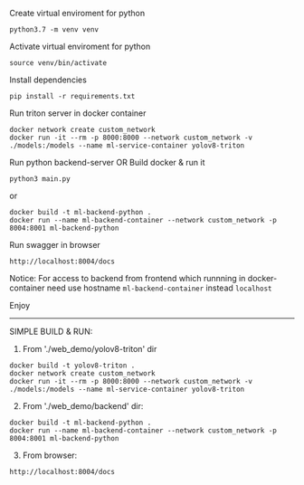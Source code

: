 Create virtual enviroment for python
```
python3.7 -m venv venv
```

Activate virtual enviroment for python
```
source venv/bin/activate
```

Install dependencies
```
pip install -r requirements.txt
```

Run triton server in docker container
```
docker network create custom_network
docker run -it --rm -p 8000:8000 --network custom_network -v ./models:/models --name ml-service-container yolov8-triton
```

Run python backend-server OR Build docker & run it
```
python3 main.py
```
or
```
docker build -t ml-backend-python .
docker run --name ml-backend-container --network custom_network -p 8004:8001 ml-backend-python
```

Run swagger in browser
```
http://localhost:8004/docs
```

Notice:
For access to backend from frontend which runnning in docker-container need use hostname ```ml-backend-container``` instead ```localhost```

Enjoy

-------------------------------------------------------------------------------------

SIMPLE BUILD & RUN:

1. From './web_demo/yolov8-triton' dir
```
docker build -t yolov8-triton .
docker network create custom_network
docker run -it --rm -p 8000:8000 --network custom_network -v ./models:/models --name ml-service-container yolov8-triton
```

2. From './web_demo/backend' dir:
```
docker build -t ml-backend-python .
docker run --name ml-backend-container --network custom_network -p 8004:8001 ml-backend-python
```

3. From browser:
```
http://localhost:8004/docs
```
